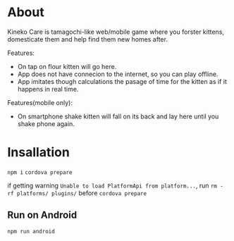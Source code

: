 # About

Kineko Care is tamagochi-like web/mobile game where you forster kittens, domesticate them and help find them new homes after.

Features:
- On tap on flour kitten will go here.
- App does not have connecion to the internet, so you can play offline.
- App imitates though calculations the pasage of time for the kitten as if it happens in real time.

Features(mobile only):
- On smartphone shake kitten will fall on its back and lay here until you shake phone again.

# Insallation 

`npm i`
`cordova prepare`

if getting warning `Unable to load PlatformApi from platform...`, run `rm -rf platforms/ plugins/` before `cordova prepare` 

## Run on Android 

`npm run android`

